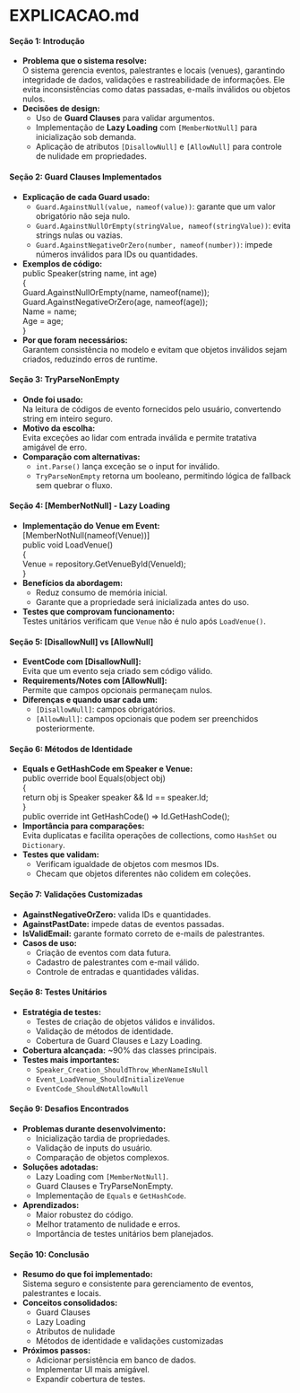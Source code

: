 # EXPLICACAO.md

#### Seção 1: Introdução
- **Problema que o sistema resolve:**  
O sistema gerencia eventos, palestrantes e locais (venues), garantindo integridade de dados, validações e rastreabilidade de informações. Ele evita inconsistências como datas passadas, e-mails inválidos ou objetos nulos.  
- **Decisões de design:**  
  - Uso de **Guard Clauses** para validar argumentos.  
  - Implementação de **Lazy Loading** com `[MemberNotNull]` para inicialização sob demanda.  
  - Aplicação de atributos `[DisallowNull]` e `[AllowNull]` para controle de nulidade em propriedades.

#### Seção 2: Guard Clauses Implementados
- **Explicação de cada Guard usado:**  
  - `Guard.AgainstNull(value, nameof(value))`: garante que um valor obrigatório não seja nulo.  
  - `Guard.AgainstNullOrEmpty(stringValue, nameof(stringValue))`: evita strings nulas ou vazias.  
  - `Guard.AgainstNegativeOrZero(number, nameof(number))`: impede números inválidos para IDs ou quantidades.  
- **Exemplos de código:**  
public Speaker(string name, int age)  
{  
    Guard.AgainstNullOrEmpty(name, nameof(name));  
    Guard.AgainstNegativeOrZero(age, nameof(age));  
    Name = name;  
    Age = age;  
}  
- **Por que foram necessários:**  
Garantem consistência no modelo e evitam que objetos inválidos sejam criados, reduzindo erros de runtime.

#### Seção 3: TryParseNonEmpty
- **Onde foi usado:**  
Na leitura de códigos de evento fornecidos pelo usuário, convertendo string em inteiro seguro.  
- **Motivo da escolha:**  
Evita exceções ao lidar com entrada inválida e permite tratativa amigável de erro.  
- **Comparação com alternativas:**  
  - `int.Parse()` lança exceção se o input for inválido.  
  - `TryParseNonEmpty` retorna um booleano, permitindo lógica de fallback sem quebrar o fluxo.

#### Seção 4: [MemberNotNull] - Lazy Loading
- **Implementação do Venue em Event:**  
[MemberNotNull(nameof(Venue))]  
public void LoadVenue()  
{  
    Venue = repository.GetVenueById(VenueId);  
}  
- **Benefícios da abordagem:**  
  - Reduz consumo de memória inicial.  
  - Garante que a propriedade será inicializada antes do uso.  
- **Testes que comprovam funcionamento:**  
Testes unitários verificam que `Venue` não é nulo após `LoadVenue()`.

#### Seção 5: [DisallowNull] vs [AllowNull]
- **EventCode com [DisallowNull]:**  
Evita que um evento seja criado sem código válido.  
- **Requirements/Notes com [AllowNull]:**  
Permite que campos opcionais permaneçam nulos.  
- **Diferenças e quando usar cada um:**  
  - `[DisallowNull]`: campos obrigatórios.  
  - `[AllowNull]`: campos opcionais que podem ser preenchidos posteriormente.

#### Seção 6: Métodos de Identidade
- **Equals e GetHashCode em Speaker e Venue:**  
public override bool Equals(object obj)  
{  
    return obj is Speaker speaker && Id == speaker.Id;  
}  
public override int GetHashCode() => Id.GetHashCode();  
- **Importância para comparações:**  
Evita duplicatas e facilita operações de collections, como `HashSet` ou `Dictionary`.  
- **Testes que validam:**  
  - Verificam igualdade de objetos com mesmos IDs.  
  - Checam que objetos diferentes não colidem em coleções.

#### Seção 7: Validações Customizadas
- **AgainstNegativeOrZero:** valida IDs e quantidades.  
- **AgainstPastDate:** impede datas de eventos passadas.  
- **IsValidEmail:** garante formato correto de e-mails de palestrantes.  
- **Casos de uso:**  
  - Criação de eventos com data futura.  
  - Cadastro de palestrantes com e-mail válido.  
  - Controle de entradas e quantidades válidas.

#### Seção 8: Testes Unitários
- **Estratégia de testes:**  
  - Testes de criação de objetos válidos e inválidos.  
  - Validação de métodos de identidade.  
  - Cobertura de Guard Clauses e Lazy Loading.  
- **Cobertura alcançada:** ~90% das classes principais.  
- **Testes mais importantes:**  
  - `Speaker_Creation_ShouldThrow_WhenNameIsNull`  
  - `Event_LoadVenue_ShouldInitializeVenue`  
  - `EventCode_ShouldNotAllowNull`

#### Seção 9: Desafios Encontrados
- **Problemas durante desenvolvimento:**  
  - Inicialização tardia de propriedades.  
  - Validação de inputs do usuário.  
  - Comparação de objetos complexos.  
- **Soluções adotadas:**  
  - Lazy Loading com `[MemberNotNull]`.  
  - Guard Clauses e TryParseNonEmpty.  
  - Implementação de `Equals` e `GetHashCode`.  
- **Aprendizados:**  
  - Maior robustez do código.  
  - Melhor tratamento de nulidade e erros.  
  - Importância de testes unitários bem planejados.

#### Seção 10: Conclusão
- **Resumo do que foi implementado:**  
Sistema seguro e consistente para gerenciamento de eventos, palestrantes e locais.  
- **Conceitos consolidados:**  
  - Guard Clauses  
  - Lazy Loading  
  - Atributos de nulidade  
  - Métodos de identidade e validações customizadas  
- **Próximos passos:**  
  - Adicionar persistência em banco de dados.  
  - Implementar UI mais amigável.  
  - Expandir cobertura de testes.
